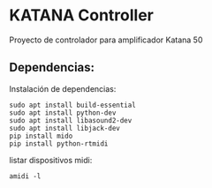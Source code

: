 # KATANA Controller
Proyecto de controlador para amplificador Katana 50

## Dependencias:

Instalación de dependencias:
```
sudo apt install build-essential
sudo apt install python-dev
sudo apt install libasound2-dev
sudo apt install libjack-dev
pip install mido
pip install python-rtmidi
```

listar dispositivos midi: 
```
amidi -l
```
